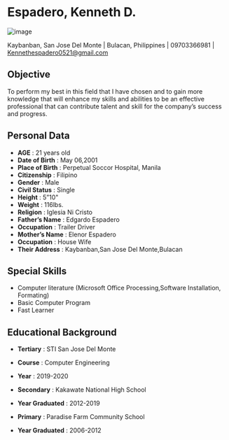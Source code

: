 # Espadero, Kenneth D.

![image](https://scontent.fcrk1-1.fna.fbcdn.net/v/t1.15752-9/346156110_1212086792832089_7671481267938495652_n.jpg?_nc_cat=108&ccb=1-7&_nc_sid=ae9488&_nc_eui2=AeGZYespAkn1kx65LwZC_2VSLnKUOZRh52EucpQ5lGHnYbxrPFsAWPMTWE55H786qnXgB5Cp4m6Cp3wN5Ginmr0f&_nc_ohc=Mct5RvFOcqMAX91EUho&_nc_ht=scontent.fcrk1-1.fna&oh=03_AdROw5bfC05w7dLWpBaSiwHo9bTSs1-6tqOmNzmHXZSVBQ&oe=6496AD7D)

Kaybanban, San Jose Del Monte | Bulacan, Philippines | 09703366981 | Kennethespadero0521@gmail.com



## Objective ##
To perform my best in this field that I have chosen and to gain more knowledge that will enhance my skills and abilities to be an effective professional that can  contribute talent and skill for the company’s success and progress.

## Personal Data ##

- **AGE** 		            :  	21 years old
- **Date of Birth**				:  	May 06,2001 
- **Place of Birth**		:  	Perpetual Soccor Hospital, Manila 
- **Citizenship** 				:  	Filipino 
- **Gender** 			       	:  	Male
- **Civil Status**				: 	Single
- **Height** 			       	: 	5”10"
- **Weight** 			       	:	116lbs.
- **Religion**			    	:	Iglesia Ni Cristo
- **Father’s Name**			  :	Edgardo Espadero
- **Occupation**				  :	Trailer Driver
- **Mother’s Name**			  :	Elenor Espadero 
- **Occupation**			 	 :	House Wife
- **Their Address**		    : 	Kaybanban,San Jose Del Monte,Bulacan

## Special Skills ##

- Computer literature (Microsoft Office Processing,Software Installation, Formating)
- Basic Computer  Program	
-	Fast Learner


## Educational Background ##

- **Tertiary**		: 	STI San Jose Del Monte 
- **Course**			: 	Computer Engineering 
- **Year**				:  2019-2020 

- **Secondary**			:	Kakawate National High School
-	**Year Graduated**		:	2012-2019

-	**Primary**			:	Paradise Farm Community School
-	**Year Graduated**		:	2006-2012

